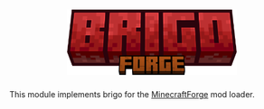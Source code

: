<h1 align="center">
  <img src="../.github/forge.png" alt="forge thumbnail" width="300">
</h1>

This module implements brigo for the [MinecraftForge](https://files.minecraftforge.net/) mod loader.